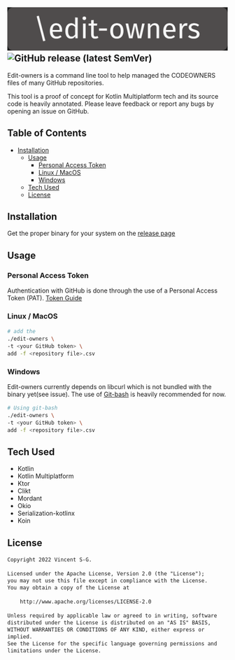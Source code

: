 ![edit-owners](data/title.png)
![GitHub release (latest SemVer)](https://img.shields.io/github/v/release/vinsg/edit-owners)
-----
Edit-owners is a command line tool to help managed the CODEOWNERS files
of many GitHub repositories.

This tool is a proof of concept for Kotlin Multiplatform tech and
its source code is heavily annotated. Please leave feedback or report any bugs
by opening an issue on GitHub.

## Table of Contents

* [Installation](#installation)
    * [Usage](#usage)
        + [Personal Access Token](#personal-access-token)
        + [Linux / MacOS](#linux--macos)
        + [Windows](#windows)
    * [Tech Used](#tech-used)
    * [License](#license)

## Installation

Get the proper binary for your system on the [release page](https://github.com/vinsg/edit-owners/releases)

## Usage

### Personal Access Token

Authentication with GitHub is done through the use of a Personal Access Token (PAT).
[Token Guide](./token-guide.md)

### Linux / MacOS

```bash
# add the 
./edit-owners \
-t <your GitHub token> \
add -f <repository file>.csv
```

### Windows

Edit-owners currently depends on libcurl which is not bundled with the binary yet(see issue).
The use of [Git-bash](https://gitforwindows.org/) is heavily recommended for now.

```bash
# Using git-bash
./edit-owners \
-t <your GitHub token> \
add -f <repository file>.csv
```

## Tech Used

- Kotlin
- Kotlin Multiplatform
- Ktor
- Clikt
- Mordant
- Okio
- Serialization-kotlinx
- Koin

## License

    Copyright 2022 Vincent S-G.

    Licensed under the Apache License, Version 2.0 (the "License");
    you may not use this file except in compliance with the License.
    You may obtain a copy of the License at

        http://www.apache.org/licenses/LICENSE-2.0

    Unless required by applicable law or agreed to in writing, software
    distributed under the License is distributed on an "AS IS" BASIS,
    WITHOUT WARRANTIES OR CONDITIONS OF ANY KIND, either express or implied.
    See the License for the specific language governing permissions and
    limitations under the License.
